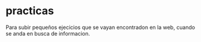 # practicas

Para subir pequeños ejecicios que se vayan encontradon en la web, cuando se anda en busca de informacion.
